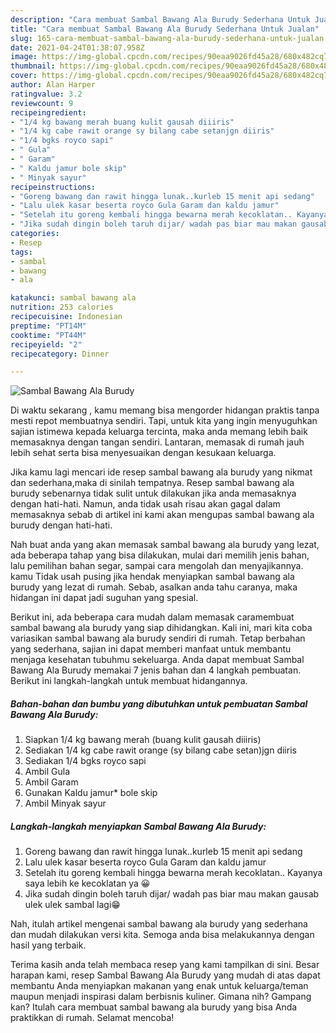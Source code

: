 ```yaml
---
description: "Cara membuat Sambal Bawang Ala Burudy Sederhana Untuk Jualan"
title: "Cara membuat Sambal Bawang Ala Burudy Sederhana Untuk Jualan"
slug: 165-cara-membuat-sambal-bawang-ala-burudy-sederhana-untuk-jualan
date: 2021-04-24T01:38:07.958Z
image: https://img-global.cpcdn.com/recipes/90eaa9026fd45a28/680x482cq70/sambal-bawang-ala-burudy-foto-resep-utama.jpg
thumbnail: https://img-global.cpcdn.com/recipes/90eaa9026fd45a28/680x482cq70/sambal-bawang-ala-burudy-foto-resep-utama.jpg
cover: https://img-global.cpcdn.com/recipes/90eaa9026fd45a28/680x482cq70/sambal-bawang-ala-burudy-foto-resep-utama.jpg
author: Alan Harper
ratingvalue: 3.2
reviewcount: 9
recipeingredient:
- "1/4 kg bawang merah buang kulit gausah diiiris"
- "1/4 kg cabe rawit orange sy bilang cabe setanjgn diiris"
- "1/4 bgks royco sapi"
- " Gula"
- " Garam"
- " Kaldu jamur bole skip"
- " Minyak sayur"
recipeinstructions:
- "Goreng bawang dan rawit hingga lunak..kurleb 15 menit api sedang"
- "Lalu ulek kasar beserta royco Gula Garam dan kaldu jamur"
- "Setelah itu goreng kembali hingga bewarna merah kecoklatan.. Kayanya saya lebih ke kecoklatan ya 😀"
- "Jika sudah dingin boleh taruh dijar/ wadah pas biar mau makan gausab ulek ulek sambal lagi😁"
categories:
- Resep
tags:
- sambal
- bawang
- ala

katakunci: sambal bawang ala 
nutrition: 253 calories
recipecuisine: Indonesian
preptime: "PT14M"
cooktime: "PT44M"
recipeyield: "2"
recipecategory: Dinner

---
```



![Sambal Bawang Ala Burudy](https://img-global.cpcdn.com/recipes/90eaa9026fd45a28/680x482cq70/sambal-bawang-ala-burudy-foto-resep-utama.jpg)

Di waktu  sekarang , kamu memang bisa mengorder hidangan praktis tanpa mesti repot membuatnya sendiri. Tapi, untuk kita yang ingin menyuguhkan sajian istimewa kepada keluarga tercinta, maka anda memang lebih baik memasaknya dengan tangan sendiri. Lantaran, memasak di rumah jauh lebih sehat serta bisa menyesuaikan dengan kesukaan keluarga.

Jika kamu lagi mencari ide resep sambal bawang ala burudy yang nikmat dan sederhana,maka di sinilah tempatnya. Resep sambal bawang ala burudy  sebenarnya tidak sulit untuk dilakukan jika anda memasaknya dengan hati-hati. Namun, anda tidak usah risau akan gagal dalam memasaknya 
sebab di artikel ini kami akan mengupas sambal bawang ala burudy dengan hati-hati.  



Nah buat anda yang akan memasak sambal bawang ala burudy yang lezat, ada beberapa tahap yang bisa dilakukan, mulai dari memilih jenis bahan, lalu pemilihan bahan segar, sampai cara mengolah dan menyajikannya. kamu Tidak usah pusing jika hendak menyiapkan sambal bawang ala burudy yang lezat di rumah. Sebab, asalkan anda  tahu caranya, maka hidangan ini dapat jadi suguhan yang spesial.

Berikut ini, ada beberapa cara mudah dalam memasak caramembuat sambal bawang ala burudy yang siap dihidangkan. Kali ini, mari kita coba variasikan sambal bawang ala burudy sendiri di rumah. Tetap berbahan yang sederhana, sajian ini dapat memberi manfaat untuk membantu menjaga kesehatan tubuhmu sekeluarga. Anda dapat membuat Sambal Bawang Ala Burudy memakai 7 jenis bahan dan 4 langkah pembuatan. Berikut ini langkah-langkah untuk membuat hidangannya.

<!--inarticleads1-->

##### Bahan-bahan dan bumbu yang dibutuhkan untuk pembuatan Sambal Bawang Ala Burudy:

1. Siapkan 1/4 kg bawang merah (buang kulit gausah diiiris)
1. Sediakan 1/4 kg cabe rawit orange (sy bilang cabe setan)jgn diiris
1. Sediakan 1/4 bgks royco sapi
1. Ambil  Gula
1. Ambil  Garam
1. Gunakan  Kaldu jamur* bole skip
1. Ambil  Minyak sayur




<!--inarticleads2-->

##### Langkah-langkah menyiapkan Sambal Bawang Ala Burudy:

1. Goreng bawang dan rawit hingga lunak..kurleb 15 menit api sedang
1. Lalu ulek kasar beserta royco Gula Garam dan kaldu jamur
1. Setelah itu goreng kembali hingga bewarna merah kecoklatan.. Kayanya saya lebih ke kecoklatan ya 😀
1. Jika sudah dingin boleh taruh dijar/ wadah pas biar mau makan gausab ulek ulek sambal lagi😁




Nah, itulah artikel mengenai  sambal bawang ala burudy  yang sederhana dan mudah dilakukan versi kita. Semoga anda bisa melakukannya dengan hasil yang terbaik. 

Terima kasih anda telah membaca resep yang kami tampilkan di sini. Besar harapan kami, resep  Sambal Bawang Ala Burudy yang mudah di atas dapat membantu Anda menyiapkan makanan yang enak untuk keluarga/teman maupun menjadi inspirasi dalam berbisnis kuliner. Gimana nih? Gampang kan? Itulah cara membuat sambal bawang ala burudy yang bisa Anda praktikkan di rumah. Selamat mencoba!

